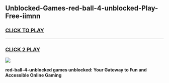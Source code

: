 
## Unblocked-Games-red-ball-4-unblocked-Play-Free-iimnn
<h3>
<a href="https://premium76.site?title=red-ball-4-unblocked&ref=17A">CLICK TO PLAY</a></h3>
<hr>

<h3>
<a href="https://premium76.site?title=red-ball-4-unblocked&ref=17A">CLICK 2 PLAY</a>
  
</h3>

<a href="https://premium76.site?title=red-ball-4-unblocked&ref=17A"><img src="https://clearcache.store/games.png"></a>


**red-ball-4-unblocked games unblocked: Your Gateway to Fun and Accessible Online Gaming**
